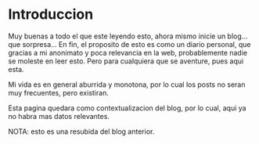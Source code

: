 # Introduccion

Muy buenas a todo el que este leyendo esto, ahora mismo inicie un blog...
que sorpresa... En fin, el proposito de esto es como un diario personal,
que gracias a mi anonimato y poca relevancia en la web, probablemente
nadie se moleste en leer esto. Pero para cualquiera que se aventure, pues
aqui esta.

Mi vida es en general aburrida y monotona, por lo cual los posts no seran
muy frecuentes, pero existiran.

Esta pagina quedara como contextualizacion del blog, por lo cual, aqui ya
no habra mas datos relevantes.

NOTA: esto es una resubida del blog anterior.
